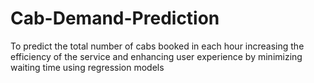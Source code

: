 # Cab-Demand-Prediction

To predict the total number of cabs booked in each hour  increasing the efficiency of the service and enhancing user experience by minimizing waiting time using regression models
